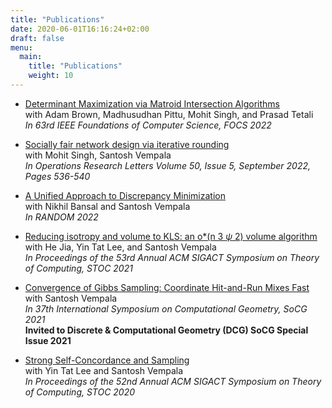 ```yaml
---
title: "Publications"
date: 2020-06-01T16:16:24+02:00
draft: false
menu:
  main:
    title: "Publications"
    weight: 10
---
```

- [Determinant Maximization via Matroid Intersection Algorithms](https://arxiv.org/pdf/2207.04318)  
with Adam Brown, Madhusudhan Pittu, Mohit Singh, and Prasad Tetali  
*In 63rd IEEE Foundations of Computer Science, FOCS 2022*

- [Socially fair network design via iterative rounding](https://www.sciencedirect.com/science/article/pii/S0167637722000967)  
with Mohit Singh, Santosh Vempala  
*In Operations Research Letters Volume 50, Issue 5, September 2022, Pages 536-540*

- [A Unified Approach to Discrepancy Minimization](https://arxiv.org/pdf/2205.01023.pdf)   
    with Nikhil Bansal and Santosh Vempala  
    *In RANDOM 2022*
    
    
- [Reducing isotropy and volume to KLS: an o*(n 3 $ψ$ 2) volume algorithm](https://arxiv.org/pdf/2008.02146.pdf)  
    with He Jia, Yin Tat Lee, and Santosh Vempala  
    *In Proceedings of the 53rd Annual ACM SIGACT Symposium on Theory of Computing, STOC 2021*
    
- [Convergence of Gibbs Sampling: Coordinate Hit-and-Run Mixes Fast](https://arxiv.org/pdf/2009.11338.pdf)  
with Santosh Vempala  
*In 37th International Symposium on Computational Geometry, SoCG 2021*  
**Invited to Discrete & Computational Geometry (DCG) SoCG Special Issue 2021**
    
- [Strong Self-Concordance and Sampling](https://arxiv.org/pdf/1911.05656.pdf)  
with Yin Tat Lee and Santosh Vempala  
*In Proceedings of the 52nd Annual ACM SIGACT Symposium on Theory of Computing, STOC 2020*
    
    
